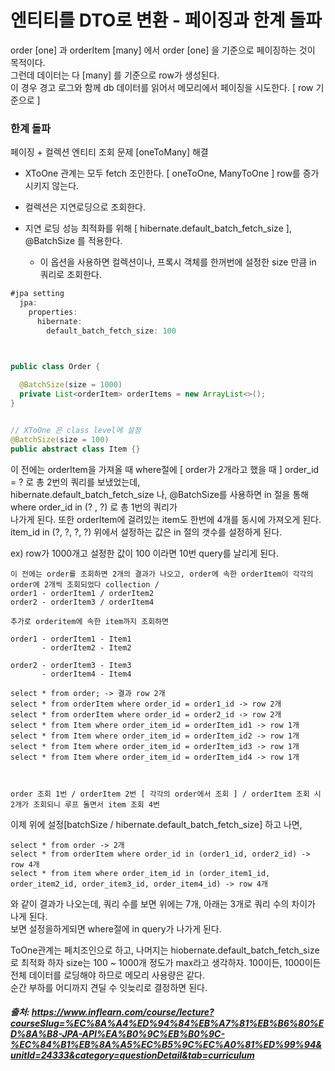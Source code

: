 # 엔티티를 DTO로 변환 - 페이징과 한계 돌파

order [one] 과 orderItem [many] 에서 order [one] 을 기준으로 페이징하는 것이 목적이다.      
그런데 데이터는 다 [many] 를 기준으로 row가 생성된다.    
이 경우 경고 로그와 함께 db 데이터를 읽어서 메모리에서 페이징을 시도한다. [ row 기준으로 ]     

### 한계 돌파

페이징 + 컬렉션 엔티티 조회 문제 [oneToMany] 해결     
- XToOne 관계는 모두 fetch 조인한다. [ oneToOne, ManyToOne ] row를 증가시키지 않는다.

- 컬렉션은 지연로딩으로 조회한다.


- 지연 로딩 성능 최적화를 위해 [ hibernate.default_batch_fetch_size ], @BatchSize 를 적용한다.
  - 이 옵션을 사용하면 컬렉션이나, 프록시 객체를 한꺼번에 설정한 size 만큼 in 쿼리로 조회한다.
```java
#jpa setting
  jpa:
    properties:
      hibernate:
        default_batch_fetch_size: 100
        


public class Order {

  @BatchSize(size = 1000)
  private List<orderItem> orderItems = new ArrayList<>();
}


// XToOne 은 class level에 설정
@BatchSize(size = 100)
public abstract class Item {}
```

이 전에는 orderItem을 가져올 때 where절에 [ order가 2개라고 했을 때 ] order_id = ? 로 총 2번의 쿼리를 보냈었는데,     
hibernate.default_batch_fetch_size 나, @BatchSize를 사용하면 in 절을 통해 where order_id in (? , ?) 로 총 1번의 쿼리가     
나가게 된다. 또한 orderItem에 걸려있는 item도 한번에 4개를 동시에 가져오게 된다.    item_id in (?, ?, ?, ?)
위에서 설정하는 값은 in 절의 갯수를 설정하게 된다. 

ex) row가 1000개고 설정한 값이 100 이라면 10번 query를 날리게 된다.

```
이 전에는 order를 조회하면 2개의 결과가 나오고, order에 속한 orderItem이 각각의 order에 2개씩 조회되었다 collection /
order1 - orderItem1 / orderItem2
order2 - orderItem3 / orderItem4

추가로 orderitem에 속한 item까지 조회하면

order1 - orderItem1 - Item1
       - orderItem2 - Item2
       
order2 - orderItem3 - Item3
       - orderItem4 - Item4

select * from order; -> 결과 row 2개
select * from orderItem where order_id = order1_id -> row 2개 
select * from orderItem where order_id = order2_id -> row 2개
select * from Item where order_item_id = orderItem_id1 -> row 1개
select * from Item where order_item_id = orderItem_id2 -> row 1개
select * from Item where order_item_id = orderItem_id3 -> row 1개
select * from Item where order_item_id = orderItem_id4 -> row 1개



order 조회 1번 / orderItem 2번 [ 각각의 order에서 조회 ] / orderItem 조회 시 2개가 조회되니 루프 돌면서 item 조회 4번
```

이제 위에 설정[batchSize / hibernate.default_batch_fetch_size] 하고 나면,

```
select * from order -> 2개
select * from orderItem where order_id in (order1_id, order2_id) -> row 4개
select * from item where order_item_id in (order_item1_id, order_item2_id, order_item3_id, order_item4_id) -> row 4개
```

와 같이 결과가 나오는데, 쿼리 수를 보면 위에는 7개, 아래는 3개로 쿼리 수의 차이가 나게 된다.       
보면 설정을하게되면 where절에 in query가 나가게 된다.     


ToOne관계는 페치조인으로 하고, 나머지는 hiobernate.default_batch_fetch_size로 최적화 하자 
size는 100 ~ 1000개 정도가 max라고 생각하자. 100이든, 1000이든 전체 데이터를 로딩해야 하므로 메모리 사용량은 같다.    
순간 부하를 어디까지 견딜 수 잇늦리로 결정하면 된다.


##### 출처: https://www.inflearn.com/course/lecture?courseSlug=%EC%8A%A4%ED%94%84%EB%A7%81%EB%B6%80%ED%8A%B8-JPA-API%EA%B0%9C%EB%B0%9C-%EC%84%B1%EB%8A%A5%EC%B5%9C%EC%A0%81%ED%99%94&unitId=24333&category=questionDetail&tab=curriculum


